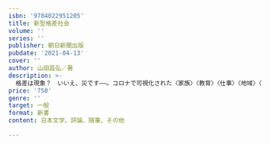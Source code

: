 ```yaml
---
isbn: '9784022951205'
title: 新型格差社会
volume: ''
series: ''
publisher: 朝日新聞出版
pubdate: '2021-04-13'
cover: ''
author: 山田昌弘／著
description: >-
  格差は現象？　いいえ、災です――。コロナで可視化された〈家族〉〈教育〉〈仕事〉〈地域〉〈消費〉の五大格差を徹底省察し、令和日本のあるべき姿を緊急提言。格差是正の実践こそが、人生100年時代の世界共通語となる。日本が階級社会に陥る前に、格差を直視し分析することが肝要だ。家族社会学の第一人者による令和のリアルがここに！◎目次より【第１章】家族格差?戦後型家族の限界　　若年女性の自殺者数増加／ますます加速する少子化／夫婦間で広がる愛情格差／新型ドメスティック・バイオレンス　etc.　　【第２章】教育格差?親の格差の再生産　　世帯減収による学習格差／コロナ禍が広げる教育力の差／デジタル格差、コミュ力格差、英語格差／小学四年生で人生が決まる？　etc.【第３章】仕事格差?中流転落の加速化　　エッセンシャルワーカーとリモートワーカー／持つ者と持たざる者の分断／観光業と飲食業の勝ち負け実況　etc.　　【第４章】地域格差?地域再生の生命線　　高学歴者の出身地／「住宅すごろく」が機能しない／教育と年収と地価の関係／自己責任論がつくる階級社会　etc.　　【第５章】消費格差?時代を反映する鏡積極的幸福と消極的幸福／承認のための消費物語／個人消費の台頭／家族と個人の限界の先に／アイデンティティ消費へのさらなる期待　etc.
price: '750'
genre: ''
target: 一般
format: 新書
content: 日本文学、評論、随筆、その他

---
```

